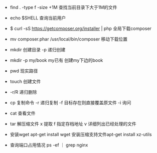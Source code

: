 * find . -type f -size +1M   查找当前目录下大于1M的文件
* echo $SHELL 查询当前用户
* $ curl -sS https://getcomposer.org/installer | php  全局下载composer 
* mv composer.phar /usr/local/bin/composer  移动下载位置



* mkdir 创建目录  -p 递归创建  
* mkdir -p my/book my已有 创建my下边的book
* pwd  现实路径
* touch  创建文件
* -r/R 递归删除
* cp 复制命令 -r 递归复制  -f 目标存在则直接覆盖原文件  -i 询问
* cat 查看文件
* tar 解压缩文件  x 提取 f 指定存档地址 v 详细列出已经处理的文件
* 安装wget apt-get install wget     安装压缩支持文件apt-get install xz-utils

* 查询端口占用情况  ps -ef ｜ grep nginx